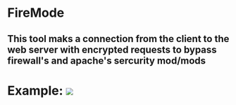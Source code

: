 # FireMode
<h2>This tool maks a connection from the client to the web server with encrypted requests to bypass firewall's and apache's sercurity mod/mods</h2>
<h1>Example:
<img src="http://i.imgur.com/wLmhjqd.png" />
